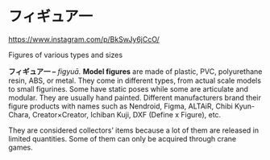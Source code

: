 # フィギュア一

https://www.instagram.com/p/BkSwJy6jCcO/

Figures of various types and sizes

**フィギュア一 –** _figyuā._ **Model figures** are made of plastic, PVC, polyurethane resin, ABS, or metal. They come in different types, from actual scale models to small figurines. Some have static poses while some are articulate and modular. They are usually hand painted. Different manufacturers brand their figure products with names such as Nendroid, Figma, ALTAiR, Chibi Kyun-Chara, Creator×Creator, Ichiban Kuji, DXF (Define x Figure), etc.

They are considered collectors’ items because a lot of them are released in limited quantities. Some of them can only be acquired through crane games.

